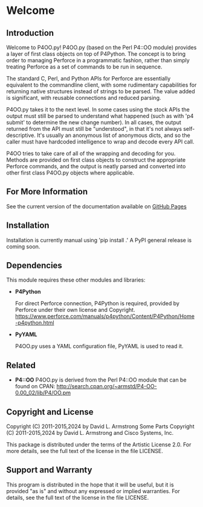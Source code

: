 # Welcome

## Introduction

Welcome to P4OO.py!  P4OO.py (based on the Perl P4::OO module) provides
a layer of first class objects on top of P4Python.  The concept is to
bring order to managing Perforce in a programmatic fashion, rather than
simply treating Perforce as a set of commands to be run in sequence.

The standard C, Perl, and Python APIs for Perforce are essentially
equivalent to the commandline client, with some rudimentary capabilities
for returning native structures instead of strings to be parsed.  The
value added is significant, with reusable connections and reduced parsing.

P4OO.py takes it to the next level.  In some cases using the stock APIs
the output must still be parsed to understand what happened (such as with
'p4 submit' to determine the new change number).  In all cases, the
output returned from the API must still be "understood", in that it's
not always self-descriptive.  It's usually an anonymous list of anonymous
dicts, and so the caller must have hardcoded intelligence to wrap and
decode every API call.

P4OO tries to take care of all of the wrapping and decoding for you.
Methods are provided on first class objects to construct the appropriate
Perforce commands, and the output is neatly parsed and converted into
other first class P4OO.py objects where applicable.

## For More Information

See the current version of the documentation available on
[GitHub Pages](https://daversomethingsomethingorg.github.io/P4OO.py)

## Installation

Installation is currently manual using 'pip install .'  A PyPI general
release is coming soon.

## Dependencies

This module requires these other modules and libraries:

- **P4Python**

    For direct Perforce connection, P4Python is required, provided by
    Perforce under their own license and Copyright.
    <https://www.perforce.com/manuals/p4python/Content/P4Python/Home-p4python.html>

- **PyYAML**

    P4OO.py uses a YAML configuration file, PyYAML is used to read it.

## Related

- **P4::OO**
    P4OO.py is derived from the Perl P4::OO module that can be found on CPAN:
    <http://search.cpan.org/~armstd/P4-OO-0.00_02/lib/P4/OO.pm>

## Copyright and License

Copyright (C) 2011-2015,2024 by David L. Armstrong
Some Parts Copyright (C) 2011-2015,2024 by David L. Armstrong and Cisco Systems, Inc.

This package is distributed under the terms of the Artistic License 2.0.
For more details, see the full text of the license in the file LICENSE.

## Support and Warranty

This program is distributed in the hope that it will be useful, but
it is provided "as is" and without any expressed or implied warranties.
For details, see the full text of the license in the file LICENSE.
